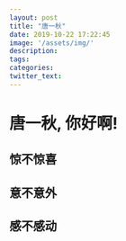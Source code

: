 ```yaml
---
layout: post
title: "唐一秋"
date: 2019-10-22 17:22:45
image: '/assets/img/'
description:
tags:
categories:
twitter_text:
---
```

# 唐一秋, 你好啊!

## 惊不惊喜
## 意不意外
## 感不感动

